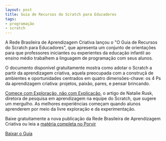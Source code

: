 ```yaml
---
layout: post
title: Guia de Recursos do Scratch para Educadores
tags:
- programação
- scratch
---
```

A Rede Brasileira de Aprendizagem Criativa lançou o "O Guia de Recursos do Scratch para Educadores", que apresenta um conjunto de orientações para que professores iniciantes ou experientes da educação infantil ao ensino médio trabalhem a linguagem de programação com seus alunos.

O documento disponível gratuitamente mostra como adotar o Scratch a partir da aprendizagem criativa, aquela preocupada com a construçã de ambientes e oportunidades centrados em quatro dimensões-chave: os 4 Ps da aprendizagem criativa: projetos, paixão, pares, e pensar brincando.


[Comece com Exploração, não com Explicação](https://sip.scratch.mit.edu/2019/01/31/start-with-exploration-not-explanation/), o artigo de Natalie Rusk, diretora de pesquisa em aprendizagem na equipe do Scratch, que sugere um mergulho. As melhores experiências começam quando alunos aprenderem por meio da livre exploração e da experimentação.

Baixe gratuitamente a nova publicação da Rede Brasileira de Aprendizagem Criativa ou leia a 
[matéria completa no Porvir](https://porvir.org/guia-traz-orientacoes-para-professores-se-aprofundarem-no-scratch/)


[Baixar o Guia](https://porvir.org/guia-traz-orientacoes-para-professores-se-aprofundarem-no-scratch/aHR0cHM6Ly9zMy5hbWF6b25hd3MuY29tL3BvcnZpci93cC1jb250ZW50L3VwbG9hZHMvMjAyMC8wMS8xNzE3MzUyMi9HdWlkZV9TY3JhdGNoRWR1Y2Fkb3Jlc19SQkFDLnBkZg==)

